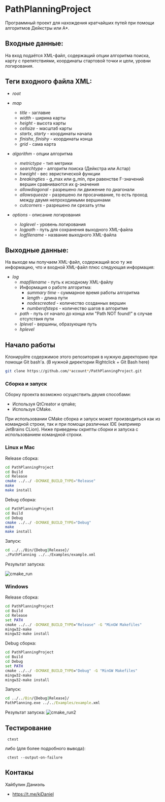 # PathPlanningProject
Программный проект для нахождения кратчайших путей при помощи алгоритмов Дейкстры или A*.

## Входные данные:
На вход подаётся XML-файл, содержащий опции алгоритма поиска, карту с препятствиями, координаты стартовой точки и цели, уровни логирования.

## Теги входного файла XML:

- _root_

- _map_
  - _title_ - заглавие
  - _width_ - ширина карты
  - _height_ - высота карты
  - _cellsize_ - масштаб карты
  - _startx_, _starty_ - координаты начала
  - _finishx_, _finishy_ - координаты конца
  - _grid_ - сама карта
 
- _algorithm_ - опции алгоритма
  - _metrictype_ - тип метрики
  - _searchtype_ - алгоритм поиска (Дейкстра или Астар)
  - _hweight_ - вес эвристической функции
  - _breakingties_ - g_max или g_min, при равенстве F-значений вершин сравниваются их g-значения
  - _allowdiagonal_ - разрешено ли движение по диагонали
  - _allowsqueeze_ - разрешено ли просачивание, то есть проход между двумя непроходимыми вершинами
  - _cutcorners_ - разрешено ли срезать углы
 
- _options_ - описание логирования
  - _loglevel_ - уровень логирования
  - _logpath_ - путь для сохранения выходного XML-файла
  - _logfilename_ - название выходного XML-файла
  
## Выходные данные:
На выходе мы получаем XML-файл, содержащий всю ту же информацию, что и входной XML-файл плюс следующая информация:

- _log_
  - _mapfilename_ - путь к исходному XML-файлу
  - Информация о работе алгоритма:
    - _summary time_ - суммарное время работы алгоритма
    - _length_ - длина пути
    - _nodescreated_ - количество созданных вершин
    - _numberofsteps_ - количество шагов в алгоритме
  - _path_ - путь от начало до конца или "Path NOT found!" в случае отсутствия пути
  - _lplevel_ - вершины, образующие путь
  - _hplevel_
## Начало работы
Клонируйте содержимое этого репозитория в нужную директорию при помощи Git bash'a. (В нужной директории Rightclick + Git Bash here)
```bash
git clone https://github.com/*account*/PathPlanningProject.git
```

### Сборка и запуск

Сборку проекта возможно осуществить двумя способами:
- Используя QtCreator и qmake;
- Используя CMake.

При использовании CMake сборка и запуск может производиться как из командной строки, так и при помощи различных IDE (например JetBrains CLion). Ниже приведены скрипты сборки и запуска с использованием командной строки.

### Linux и Mac
Release сборка:
```bash
cd PathPlanningProject
cd Build
cd Release
cmake ../../ -DCMAKE_BUILD_TYPE="Release"
make
make install
```

Debug сборка:
```bash
cd PathPlanningProject
cd Build
cd Debug
cmake ../../ -DCMAKE_BUILD_TYPE="Debug"
make
make install
```

Запуск:
```bash
cd ../../Bin/{Debug|Release}/
./PathPlanning ../../Examples/example.xml
```
Результат запуска:

![cmake_run](./Images/cmake1.png)

### Windows
Release сборка:
```cmd
cd PathPlanningProject
cd Build
cd Release
set PATH
cmake ../../ -DCMAKE_BUILD_TYPE="Release" -G "MinGW Makefiles"
mingw32-make
mingw32-make install
```

Debug сборка:
```cmd
cd PathPlanningProject
cd Build
cd Debug
set PATH
cmake ../../ -DCMAKE_BUILD_TYPE="Debug" -G "MinGW Makefiles"
mingw32-make
mingw32-make install
```

Запуск:
```cmd
cd ../../Bin/{Debug|Release}/
PathPlanning.exe ../../Examples/example.xml
```

Результат запуска:
![cmake_run2](./Images/cmake.png)

## Тестирование 
```
 ctest
```

либо (для более подробного вывода):
```
 ctest --output-on-failure
```
## Контакы
Хайбулин Даниэль
- https://t.me/kiDaniel
